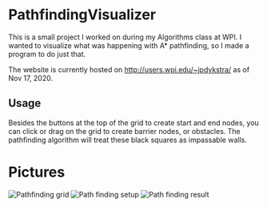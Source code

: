 # PathfindingVisualizer

This is a small project I worked on during my Algorithms class at WPI. I wanted to visualize what was happening with A* pathfinding, so I made a program to do just that. 

The website is currently hosted on http://users.wpi.edu/~jpdykstra/ as of Nov 17, 2020. 

## Usage

Besides the buttons at the top of the grid to create start and end nodes, you can click or drag on the grid to create barrier nodes, or obstacles. The pathfinding algorithm will treat these black squares as impassable walls. 


# Pictures

![Pathfinding grid](pics/pathfindinggrid)
![Path finding setup](pics/pathfindingsetup)
![Path finding result](pics/pathfindingresult)
